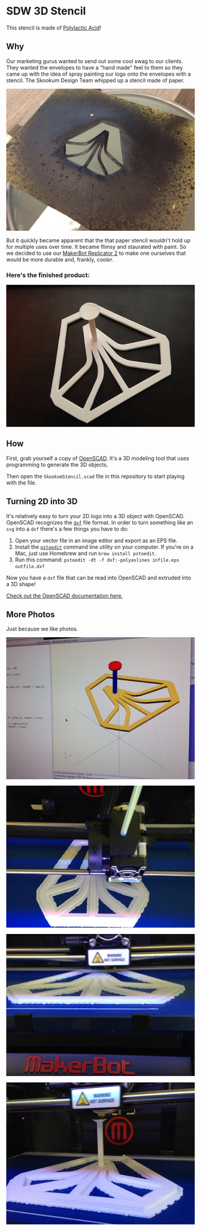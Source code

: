 # SDW 3D Stencil

This stencil is made of [Polylactic Acid](http://store.makerbot.com/filament#pla)!

## Why

Our marketing gurus wanted to send out some cool swag to our clients. They wanted the envelopes to have a "hand made" feel to them so they came up with the idea of spray painting our logo onto the envelopes with a stencil. The Skookum Design Team whipped up a stencil made of paper.

![The Saturated Stencil](photos/stencil.jpg)

But it quickly became apparent that the that paper stencil wouldn't hold up for multiple uses over time. It became flimsy and staurated with paint. So we decided to use our [MakerBot Replicator 2](http://store.makerbot.com/replicator2.html) to make one ourselves that would be more durable and, frankly, _cooler_.

### Here's the finished product:

![SDW 3D Stencil](photos/sdw_3d.jpg)

## How

First, grab yourself a copy of [OpenSCAD](http://www.openscad.org/). It's a 3D modeling tool that uses programming to generate the 3D objects.

Then open the `SkookumStencil.scad` file in this repository to start playing with the file.

## Turning 2D into 3D

It's relatively easy to turn your 2D logo into a 3D object with OpenSCAD. OpenSCAD recognizes the [`dxf`](http://en.wikipedia.org/wiki/AutoCAD_DXF) file format. In order to turn something like an `svg` into a `dxf` there's a few things you have to do:

1. Open your vector file in an image editor and export as an EPS file.
2. Install the [`pstoedit`](http://www.pstoedit.net/) command line utility on your computer. If you're on a Mac, just use Homebrew and run `brew install pstoedit`.
3. Run this command: `pstoedit -dt -f dxf:-polyaslines infile.eps outfile.dxf`

Now you have a `dxf` file that can be read into OpenSCAD and extruded into a 3D shape!

[Check out the OpenSCAD documentation here.](http://en.wikibooks.org/wiki/OpenSCAD_User_Manual/The_OpenSCAD_Language)

## More Photos

Just because we like photos.

![](photos/process/step_1.jpg)

![](photos/process/step_2.jpg)

![](photos/process/step_3.jpg)

![](photos/process/step_4.jpg)